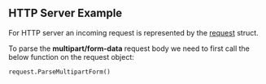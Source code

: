 ## HTTP Server Example

For HTTP server an incoming request is represented by the [request](https://golang.org/src/net/http/request.go) struct. <br>

To parse the <b>multipart/form-data</b> request body we need to first call the below function on the request object:<br>

	request.ParseMultipartForm()



